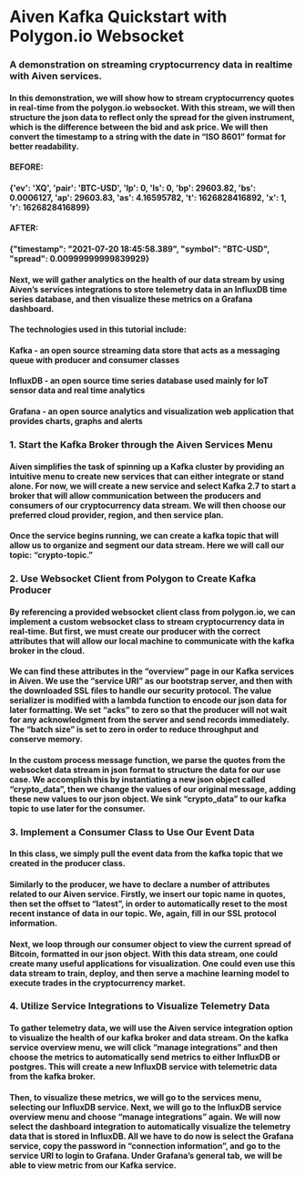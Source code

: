 # Aiven Kafka Quickstart with Polygon.io Websocket

### A demonstration on streaming cryptocurrency data in realtime with Aiven services.

#### In this demonstration, we will show how to stream cryptocurrency quotes in real-time from the polygon.io websocket. With this stream, we will then structure the json data to reflect only the spread for the given instrument, which is the difference between the bid and ask price. We will then convert the timestamp to a string with the date in “ISO 8601” format for better readability. 

#### BEFORE:

#### {'ev': 'XQ', 'pair': 'BTC-USD', 'lp': 0, 'ls': 0, 'bp': 29603.82, 'bs': 0.0006127, 'ap': 29603.83, 'as': 4.16595782, 't': 1626828416892, 'x': 1, 'r': 1626828416899}

#### AFTER: 

#### {"timestamp": "2021-07-20 18:45:58.389", "symbol": "BTC-USD", "spread": 0.00999999999839929}

#### Next, we will gather analytics on the health of our data stream by using Aiven’s services integrations to store telemetry data in an InfluxDB time series database, and then visualize these metrics on a Grafana dashboard. 

#### The technologies used in this tutorial include: 

#### Kafka - an open source streaming data store that acts as a messaging queue with producer and consumer classes

#### InfluxDB - an open source time series database used mainly for IoT sensor data and real time analytics

#### Grafana - an open source analytics and visualization web application that provides charts, graphs and alerts

### 1. Start the Kafka Broker through the Aiven Services Menu

#### Aiven simplifies the task of spinning up a Kafka cluster by providing an intuitive menu to create new services that can either integrate or stand alone. For now, we will create a new service and select Kafka 2.7 to start a broker that will allow communication between the producers and consumers of our cryptocurrency data stream. We will then choose our preferred cloud provider, region, and then service plan. 

#### Once the service begins running, we can create a kafka topic that will allow us to organize and segment our data stream. Here we will call our topic: “crypto-topic.” 

### 2. Use Websocket Client from Polygon to Create Kafka Producer

#### By referencing a provided websocket client class from polygon.io, we can implement a custom websocket class to stream cryptocurrency data in real-time. But first, we must create our producer with the correct attributes that will allow our local machine to communicate with the kafka broker in the cloud. 

#### We can find these attributes in the “overview” page in our Kafka services in Aiven. We use the “service URI” as our bootstrap server, and then with the downloaded SSL files to handle our security protocol. The value serializer is modified with a lambda function to encode our json data for later formatting. We set “acks” to zero so that the producer will not wait for any acknowledgment from the server and send records immediately. The “batch size” is set to zero in order to reduce throughput and conserve memory. 

#### In the custom process message function, we parse the quotes from the websocket data stream in json format to structure the data for our use case. We accomplish this by instantiating a new json object called “crypto_data”, then we change the values of our original message, adding these new values to our json object. We sink “crypto_data” to our kafka topic to use later for the consumer.

### 3. Implement a Consumer Class to Use Our Event Data

#### In this class, we simply pull the event data from the kafka topic that we created in the producer class. 

#### Similarly to the producer, we have to declare a number of attributes related to our Aiven service. Firstly, we insert our topic name in quotes, then set the offset to “latest”, in order to automatically reset to the most recent instance of data in our topic. We, again, fill in our SSL protocol information. 

#### Next, we loop through our consumer object to view the current spread of Bitcoin, formatted in our json object. With this data stream, one could create many useful applications for visualization. One could even use this data stream to train, deploy, and then serve a machine learning model to execute trades in the cryptocurrency market.

### 4. Utilize Service Integrations to Visualize Telemetry Data

#### To gather telemetry data, we will use the Aiven service integration option to visualize the health of our kafka broker and data stream. On the kafka service overview menu, we will click “manage integrations” and then choose the metrics to automatically send metrics to either InfluxDB or postgres. This will create a new InfluxDB service with telemetric data from the kafka broker. 

#### Then, to visualize these metrics, we will go to the services menu, selecting our InfluxDB service. Next, we will go to the InfluxDB service overview menu and choose “manage integrations” again. We will now select the dashboard integration to automatically visualize the telemetry data that is stored in InfluxDB. All we have to do now is select the Grafana service, copy the password in “connection information”, and go to the service URI to login to Grafana. Under Grafana’s general tab, we will be able to view metric from our Kafka service. 

